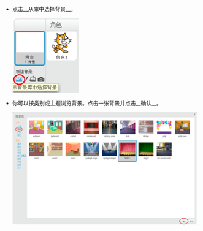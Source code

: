 + 点击__从库中选择背景__。

	![screenshot](images/stage-choose.png)

+ 你可以按类别或主题浏览背景。点击一张背景并点击__确认__。

	![screenshot](images/backdrop.png)
